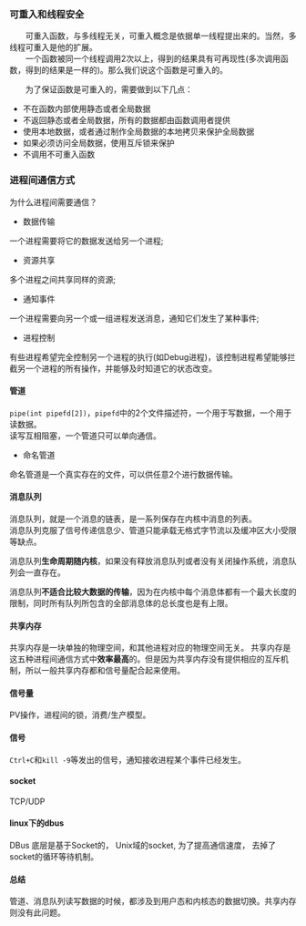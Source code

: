 ### 可重入和线程安全

&emsp;&emsp;可重入函数，与多线程无关，可重入概念是依据单一线程提出来的。当然，多线程可重入是他的扩展。  
&emsp;&emsp;一个函数被同一个线程调用2次以上，得到的结果具有可再现性(多次调用函数，得到的结果是一样的)。那么我们说这个函数是可重入的。

&emsp;&emsp;为了保证函数是可重入的，需要做到以下几点：

+ 不在函数内部使用静态或者全局数据
+ 不返回静态或者全局数据，所有的数据都由函数调用者提供
+ 使用本地数据，或者通过制作全局数据的本地拷贝来保护全局数据
+ 如果必须访问全局数据，使用互斥锁来保护
+ 不调用不可重入函数

### 进程间通信方式

为什么进程间需要通信？

+ 数据传输

一个进程需要将它的数据发送给另一个进程;

+ 资源共享

多个进程之间共享同样的资源;

+ 通知事件

一个进程需要向另一个或一组进程发送消息，通知它们发生了某种事件;

+ 进程控制

有些进程希望完全控制另一个进程的执行(如Debug进程)，该控制进程希望能够拦截另一个进程的所有操作，并能够及时知道它的状态改变。

#### 管道

```pipe(int pipefd[2])```，```pipefd```中的2个文件描述符，一个用于写数据，一个用于读数据。  
读写互相阻塞，一个管道只可以单向通信。

+ 命名管道

命名管道是一个真实存在的文件，可以供任意2个进行数据传输。

#### 消息队列

消息队列，就是一个消息的链表，是一系列保存在内核中消息的列表。  
消息队列克服了信号传递信息少、管道只能承载无格式字节流以及缓冲区大小受限等缺点。   

消息队列**生命周期随内核**，如果没有释放消息队列或者没有关闭操作系统，消息队列会一直存在。  

消息队列**不适合比较大数据的传输**，因为在内核中每个消息体都有一个最大长度的限制，同时所有队列所包含的全部消息体的总长度也是有上限。

#### 共享内存

共享内存是一块单独的物理空间，和其他进程对应的物理空间无关。
共享内存是这五种进程间通信方式中**效率最高**的。但是因为共享内存没有提供相应的互斥机制，所以一般共享内存都和信号量配合起来使用。

#### 信号量

PV操作，进程间的锁，消费/生产模型。

#### 信号

```Ctrl+C```和```kill -9```等发出的信号，通知接收进程某个事件已经发生。

#### socket

TCP/UDP

#### linux下的dbus

DBus 底层是基于Socket的， Unix域的socket,  为了提高通信速度， 去掉了socket的循环等待机制。

#### 总结

管道、消息队列读写数据的时候，都涉及到用户态和内核态的数据切换。共享内存则没有此问题。